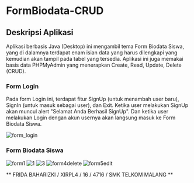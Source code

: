# FormBiodata-CRUD

## Deskripsi Aplikasi
Aplikasi berbasis Java (Desktop) ini mengambil tema Form Biodata Siswa, yang di dalamnya terdapat enam isian data yang harus dilengkapi yang kemudian akan tampil pada tabel yang tersedia. Aplikasi ini juga memakai basis data PHPMyAdmin yang menerapkan Create, Read, Update, Delete (CRUD).

### Form Login
Pada form Login ini, terdapat fitur SignUp (untuk menambah user baru), SignIn (untuk masuk sebagai user), dan Exit. Ketika user melakukan SignUp akan muncul alert "Selamat Anda Berhasil SignUp". Dan ketika user melakukan Login dengan akun usernya akan langsung masuk ke Form Biodata Siswa.

![form_login](https://cloud.githubusercontent.com/assets/22098189/23578768/d665d8c8-0110-11e7-9bcf-fa11b982dbe9.jpg)

### Form Biodata Siswa
![form1](https://cloud.githubusercontent.com/assets/22098189/23578835/2438f96c-0112-11e7-9b43-df00a715ed6e.JPG)
![1](https://cloud.githubusercontent.com/assets/22098189/23578831/23c8c480-0112-11e7-81d3-dd619dc90bf2.JPG)
![3](https://cloud.githubusercontent.com/assets/22098189/23578832/242a1bc2-0112-11e7-87a6-eedf33f67627.JPG)
![form4delete](https://cloud.githubusercontent.com/assets/22098189/23578833/242f0196-0112-11e7-8067-5495d5d0ce7c.JPG)
![form5edit](https://cloud.githubusercontent.com/assets/22098189/23578834/243066f8-0112-11e7-88e8-64e1acea0381.JPG)

** FRIDA BAHARIZKI / XIRPL4 / 16 / 4716 / SMK TELKOM MALANG **
